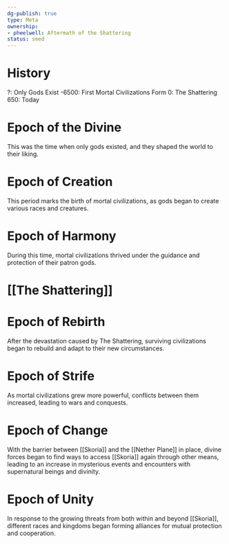 ```yaml
---
dg-publish: true
type: Meta
ownership:
- pheelwell: Aftermath of the Shattering
status: seed
---
```


# History
?: Only Gods Exist
-6500: First Mortal Civilizations Form
0: The Shattering
650: Today
# Epoch of the Divine
This was the time when only gods existed, and they shaped the world to their liking.
# Epoch of Creation
This period marks the birth of mortal civilizations, as gods began to create various races and creatures.
# Epoch of Harmony
During this time, mortal civilizations thrived under the guidance and protection of their patron gods.

# [[The Shattering]]

# Epoch of Rebirth
After the devastation caused by The Shattering, surviving civilizations began to rebuild and adapt to their new circumstances.
# Epoch of Strife
As mortal civilizations grew more powerful, conflicts between them increased, leading to wars and conquests.
# Epoch of Change
With the barrier between [[Skoria]] and the [[Nether Plane]] in place, divine forces began to find ways to access [[Skoria]] again through other means, leading to an increase in mysterious events and encounters with supernatural beings and divinity.
# Epoch of Unity
In response to the growing threats from both within and beyond [[Skoria]], different races and kingdoms began forming alliances for mutual protection and cooperation.

